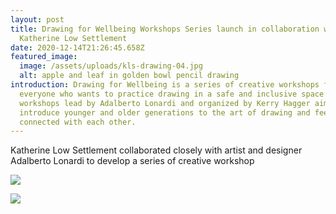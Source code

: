 ```yaml
---
layout: post
title: Drawing for Wellbeing Workshops Series launch in collaboration with
  Katherine Low Settlement
date: 2020-12-14T21:26:45.658Z
featured_image:
  image: /assets/uploads/kls-drawing-04.jpg
  alt: apple and leaf in golden bowl pencil drawing
introduction: Drawing for Wellbeing is a series of creative workshops for
  everyone who wants to practice drawing in a safe and inclusive space. The
  workshops lead by Adalberto Lonardi and organized by Kerry Hagger aim to
  introduce younger and older generations to the art of drawing and feel
  connected with each other.
---
```

Katherine Low Settlement collaborated closely with artist and designer Adalberto Lonardi to develop a series of creative workshop

![](/assets/uploads/drawing4.jpg)



![](/assets/uploads/drawing.jpg)